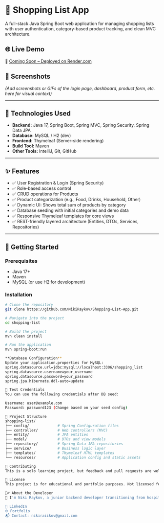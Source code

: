 # 🛒 Shopping List App

A full-stack Java Spring Boot web application for managing shopping lists with user authentication, category-based product tracking, and clean MVC architecture.

## 🌐 Live Demo
🚀 [Coming Soon – Deployed on Render.com](#)

## 📸 Screenshots
*(Add screenshots or GIFs of the login page, dashboard, product form, etc. here for visual context)*

---

## 🔧 Technologies Used
- **Backend:** Java 17, Spring Boot, Spring MVC, Spring Security, Spring Data JPA
- **Database:** MySQL / H2 (dev)
- **Frontend:** Thymeleaf (Server-side rendering)
- **Build Tool:** Maven
- **Other Tools:** IntelliJ, Git, GitHub

---

## ✨ Features

- ✅ User Registration & Login (Spring Security)
- ✅ Role-based access control
- ✅ CRUD operations for Products
- ✅ Product categorization (e.g., Food, Drinks, Household, Other)
- ✅ Dynamic UI: Shows total sum of products by category
- ✅ Database seeding with initial categories and demo data
- ✅ Responsive Thymeleaf templates for core views
- ✅ REST-friendly layered architecture (Entities, DTOs, Services, Repositories)

---

## 🚀 Getting Started

### Prerequisites
- Java 17+
- Maven
- MySQL (or use H2 for development)

### Installation

```bash
# Clone the repository
git clone https://github.com/NikiRaykov/Shopping-List-App.git

# Navigate into the project
cd shopping-list

# Build the project
mvn clean install

# Run the application
mvn spring-boot:run

**Database Configuration**
Update your application.properties for MySQL:
spring.datasource.url=jdbc:mysql://localhost:3306/shopping_list
spring.datasource.username=your_username
spring.datasource.password=your_password
spring.jpa.hibernate.ddl-auto=update

🧪 Test Credentials
You can use the following credentials after DB seed:

Username: user@example.com
Password: password123 (Change based on your seed config)

📁 Project Structure
shopping-list/
├── config/             # Spring Configuration files
├── controller/         # Web controllers (MVC)
├── entity/             # JPA entities
├── model/              # DTOs and view models
├── repository/         # Spring Data JPA repositories
├── service/            # Business logic layer
├── templates/          # Thymeleaf HTML templates
└── resources/          # Application config and static assets

🤝 Contributing
This is a solo learning project, but feedback and pull requests are welcome if you’re reviewing it.

📜 License
This project is for educational and portfolio purposes. Not licensed for commercial use.

🙋‍♂️ About the Developer
👋 I'm Niki Raykov, a junior backend developer transitioning from hospitality to tech.

🔗 LinkedIn
🌐 Portfolio
📬 Contact: nikiraiikov@gmail.com

